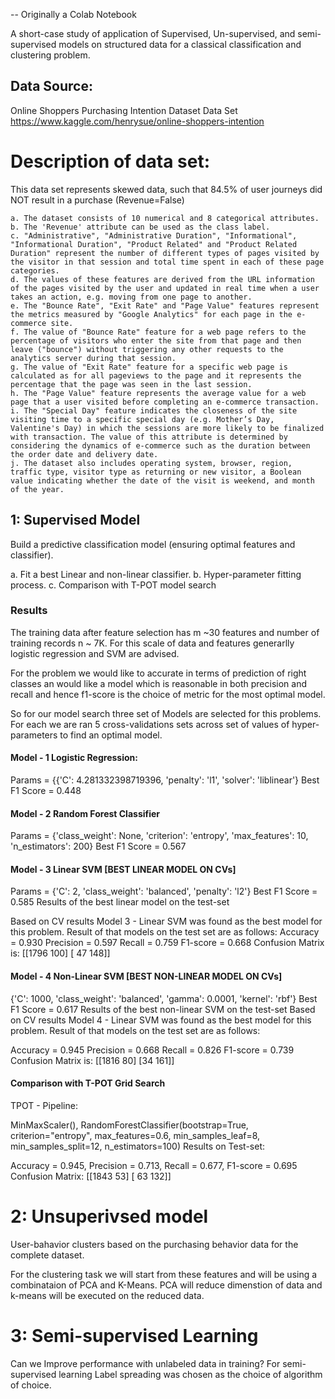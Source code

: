 -- Originally a  Colab Notebook

A short-case study of application of Supervised, Un-supervised, and semi-supervised models on structured data for a classical classification and clustering problem.


## Data Source:
Online Shoppers Purchasing Intention Dataset
Data Set https://www.kaggle.com/henrysue/online-shoppers-intention


# Description of data set:

This data set represents skewed data, such that 84.5% of user journeys did NOT result in a purchase (Revenue=False)
```
a. The dataset consists of 10 numerical and 8 categorical attributes.
b. The 'Revenue' attribute can be used as the class label.
c. "Administrative", "Administrative Duration", "Informational", "Informational Duration", "Product Related" and "Product Related Duration" represent the number of different types of pages visited by the visitor in that session and total time spent in each of these page categories.
d. The values of these features are derived from the URL information of the pages visited by the user and updated in real time when a user takes an action, e.g. moving from one page to another.
e. The "Bounce Rate", "Exit Rate" and "Page Value" features represent the metrics measured by "Google Analytics" for each page in the e-commerce site.
f. The value of "Bounce Rate" feature for a web page refers to the percentage of visitors who enter the site from that page and then leave ("bounce") without triggering any other requests to the analytics server during that session.
g. The value of "Exit Rate" feature for a specific web page is calculated as for all pageviews to the page and it represents the percentage that the page was seen in the last session.
h. The "Page Value" feature represents the average value for a web page that a user visited before completing an e-commerce transaction.
i. The "Special Day" feature indicates the closeness of the site visiting time to a specific special day (e.g. Mother’s Day, Valentine's Day) in which the sessions are more likely to be finalized with transaction. The value of this attribute is determined by considering the dynamics of e-commerce such as the duration between the order date and delivery date.
j. The dataset also includes operating system, browser, region, traffic type, visitor type as returning or new visitor, a Boolean value indicating whether the date of the visit is weekend, and month of the year.
```

## 1: Supervised Model
Build a predictive classification model (ensuring optimal features and classifier).

a. Fit a best Linear and non-linear classifier.
b. Hyper-parameter fitting process.
c. Comparison with T-POT model search

### Results
The training data after feature selection has m ~30 features and number of training records n ~ 7K. For this scale of data and features generarlly logistic regression and SVM are advised.

For the problem we would like to accurate in terms of prediction of right classes an would like a model which is reasonable in both precision and recall and hence f1-score is the choice of metric for the most optimal model.

So for our model search three set of Models are selected for this problems. For each we are ran 5 cross-validations sets across set of values of hyper-parameters to find an optimal model.

#### Model - 1 Logistic Regression:
Params = {{'C': 4.281332398719396, 'penalty': 'l1', 'solver': 'liblinear'}
Best F1 Score = 0.448
#### Model - 2 Random Forest Classifier
Params = {'class_weight': None, 'criterion': 'entropy', 'max_features': 10, 'n_estimators': 200}
Best F1 Score = 0.567
#### Model - 3 Linear SVM [BEST LINEAR MODEL ON CVs]
Params = {'C': 2, 'class_weight': 'balanced', 'penalty': 'l2'}
Best F1 Score = 0.585
Results of the best linear model on the test-set

Based on CV results Model 3 - Linear SVM was found as the best model for this problem. Result of that models on the test set are as follows:
Accuracy = 0.930
Precision = 0.597
Recall = 0.759
F1-score = 0.668
Confusion Matrix is: [[1796 100] [ 47 148]]

#### Model - 4 Non-Linear SVM [BEST NON-LINEAR MODEL ON CVs]
{'C': 1000, 'class_weight': 'balanced', 'gamma': 0.0001, 'kernel': 'rbf'}
Best F1 Score = 0.617
Results of the best non-linear SVM on the test-set
Based on CV results Model 4 - Linear SVM was found as the best model for this problem. Result of that models on the test set are as follows:

Accuracy = 0.945
Precision = 0.668
Recall = 0.826
F1-score = 0.739
Confusion Matrix is: [[1816 80] [34 161]]


#### Comparison with T-POT Grid Search
TPOT - Pipeline:

MinMaxScaler(),
RandomForestClassifier(bootstrap=True, criterion="entropy", max_features=0.6, min_samples_leaf=8, min_samples_split=12, n_estimators=100)
Results on Test-set:

Accuracy = 0.945,
Precision = 0.713,
Recall = 0.677,
F1-score = 0.695
Confusion Matrix: [[1843 53] [ 63 132]]

# 2: Unsuperivsed model
User-bahavior clusters based on the purchasing behavior data for the complete dataset.

For the clustering task we will start from these features and will be using a combinataion of PCA and K-Means. PCA will reduce dimenstion of data and k-means will be executed on the reduced data.

# 3: Semi-supervised Learning
Can we Improve performance with unlabeled data in training?
For semi-supervised learning Label spreading was chosen as the choice of algorithm of choice.
